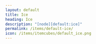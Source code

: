 ```yaml
---
layout: default
title: Ice
heading: Ice
description: "[node][default:ice]"
permalink: /items/default-ice/
icon: /items/itemcubes/default_ice.png
---
```

